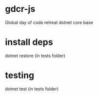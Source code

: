 # gdcr-js
Global day of code retreat dotnet core base

# install deps
dotnet restore (in tests folder)

# testing
dotnet test (in tests folder)